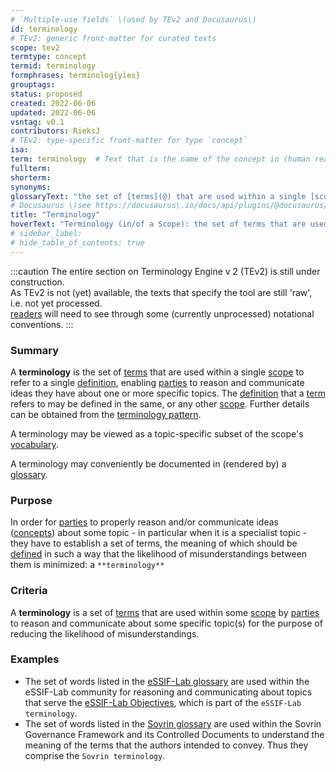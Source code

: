 ```yaml
---
# `Multiple-use fields` \(used by TEv2 and Docusaurus\)
id: terminology
# TEv2: generic front-matter for curated texts
scope: tev2
termtype: concept
termid: terminology
formphrases: terminolog{yies}
grouptags:
status: proposed
created: 2022-06-06
updated: 2022-06-06
vsntag: v0.1
contributors: RieksJ
# TEv2: type-specific front-matter for type `concept`
isa:
term: terminology  # Text that is the name of the concept in (human readable) texts.
fullterm:
shorterm:
synonyms:
glossaryText: "the set of [terms](@) that are used within a single [scope](@) to refer to a single [definition](@), enabling [parties](@) to reason and communicate ideas they have about one or more specific topics."
# Docusaurus \(see https://docusaurus\.io/docs/api/plugins/@docusaurus/plugin-content-docs#markdown-front-matter\):
title: "Terminology"
hoverText: "Terminology (in/of a Scope): the set of terms that are used within a single Scope to refer to a single Definition, enabling Parties to reason and communicate ideas they have about one or more specific topics."
# sidebar_label:
# hide_table_of_contents: true
---
```


:::caution
The entire section on Terminology Engine v 2 (TEv2) is still under construction.<br/>
As TEv2 is not (yet) available, the texts that specify the tool are still 'raw', i.e. not yet processed.<br/>[readers](@) will need to see through some (currently unprocessed) notational conventions.
:::

### Summary
A **terminology** is the set of [terms](@) that are used within a single [scope](@) to refer to a single [definition](@), enabling [parties](@) to reason and communicate ideas they have about one or more specific topics. The [definition](@) that a [term](@) refers to may be defined in the same, or any other [scope](@). Further details can be obtained from the [terminology pattern](pattern-terminology@).

A terminology may be viewed as a topic-specific subset of the scope's [vocabulary](@).

A terminology may conveniently be documented in (rendered by) a [glossary](@).

### Purpose
In order for [parties](@) to properly reason and/or communicate ideas ([concepts](@)) about some topic - in particular when it is a specialist topic - they have to establish a set of terms, the meaning of which should be [defined](@) in such a way that the likelihood of misunderstandings between them is minimized: a `**terminology**`

### Criteria
A **terminology** is a set of [terms](@) that are used within some [scope](@) by [parties](@) to reason and communicate about some specific topic(s) for the purpose of reducing the likelihood of misunderstandings.

### Examples
- The set of words listed in the [eSSIF-Lab glossary](../essifLab-glossary) are used within the eSSIF-Lab community for reasoning and communicating about topics that serve the [eSSIF-Lab Objectives](../essifLab-objectives), which is part of the `eSSIF-Lab terminology`.
- The set of words listed in the [Sovrin glossary](https://sovrin.org/library/glossary/) are used within the Sovrin Governance Framework and its Controlled Documents to understand the meaning of the terms that the authors intended to convey. Thus they comprise the `Sovrin terminology`.